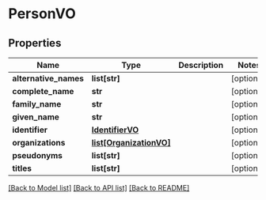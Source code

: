 # PersonVO

## Properties
Name | Type | Description | Notes
------------ | ------------- | ------------- | -------------
**alternative_names** | **list[str]** |  | [optional] 
**complete_name** | **str** |  | [optional] 
**family_name** | **str** |  | [optional] 
**given_name** | **str** |  | [optional] 
**identifier** | [**IdentifierVO**](IdentifierVO.md) |  | [optional] 
**organizations** | [**list[OrganizationVO]**](OrganizationVO.md) |  | [optional] 
**pseudonyms** | **list[str]** |  | [optional] 
**titles** | **list[str]** |  | [optional] 

[[Back to Model list]](../README.md#documentation-for-models) [[Back to API list]](../README.md#documentation-for-api-endpoints) [[Back to README]](../README.md)


